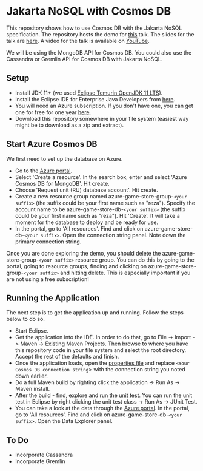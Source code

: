 # Jakarta NoSQL with Cosmos DB

This repository shows how to use Cosmos DB with the Jakarta NoSQL specification. The repository hosts the demo for [this](abstract.md) talk. The slides for the talk are [here](https://speakerdeck.com/reza_rahman/jakarta-nosql-powered-by-cosmos-db-on-the-cloud). A video for the talk is available on [YouTube](https://www.youtube.com/watch?v=oEbJSEfFqBQ).

We will be using the MongoDB API for Cosmos DB. You could also use the Cassandra or Gremlin API for Cosmos DB with Jakarta NoSQL.

## Setup
* Install JDK 11+ (we used [Eclipse Temurin OpenJDK 11 LTS](https://adoptium.net/temurin/releases/?version=11)).
* Install the Eclipse IDE for Enterprise Java Developers from [here](https://www.eclipse.org/downloads/packages/). 
* You will need an Azure subscription. If you don't have one, you can get one for free for one year [here](https://azure.microsoft.com/en-us/free).
* Download this repository somewhere in your file system (easiest way might be to download as a zip and extract).

## Start Azure Cosmos DB
We first need to set up the database on Azure.
* Go to the [Azure portal](http://portal.azure.com).
* Select 'Create a resource'. In the search box, enter and select 'Azure Cosmos DB for MongoDB'. Hit create.
* Choose 'Request unit (RU) database account'. Hit create.
* Create a new resource group named azure-game-store-group-`<your suffix>` (the suffix could be your first name such as "reza"). Specify the account name to be azure-game-store-db-`<your suffix>` (the suffix could be your first name such as "reza"). Hit 'Create'. It will take a moment for the database to deploy and be ready for use.
* In the portal, go to 'All resources'. Find and click on azure-game-store-db-`<your suffix>`. Open the connection string panel. Note down the primary connection string.

Once you are done exploring the demo, you should delete the azure-game-store-group-`<your suffix>` resource group. You can do this by going to the portal, going to resource groups, finding and clicking on azure-game-store-group-`<your suffix>` and hitting delete. This is especially important if you are not using a free subscription!

## Running the Application
The next step is to get the application up and running. Follow the steps below to do so.
* Start Eclipse.
* Get the application into the IDE. In order to do that, go to File -> Import -> Maven -> Existing Maven Projects. Then browse to where you have this repository code in your file system and select the root directory. Accept the rest of the defaults and finish.
* Once the application loads, open the [properties file](src/main/resources/META-INF/microprofile-config.properties) and replace `<Your Cosmos DB connection string`> with the connection string you noted down earlier.
* Do a full Maven build by righting click the application -> Run As -> Maven install.
* After the build - find, explore and run the [unit test](src/test/java/org/jnosql/demo/cosmosdb/AzureGameStoreTest.java). You can run the unit test in Eclipse by right clicking the unit test class -> Run As -> JUnit Test.
* You can take a look at the data through the [Azure portal](http://portal.azure.com). In the portal, go to 'All resources'. Find and click on azure-game-store-db-`<your suffix>`. Open the Data Explorer panel.

## To Do
* Incorporate Cassandra
* Incorporate Gremlin
